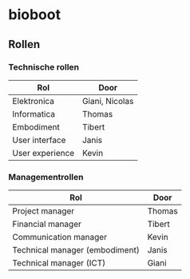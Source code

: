 # bioboot

## Rollen

### Technische rollen

| Rol               | Door               |
| ----------------- | ------------------ |
| Elektronica       | Giani, Nicolas     |
| Informatica       | Thomas             |
| Embodiment        | Tibert             |
| User interface    | Janis              |
| User experience   | Kevin              |

### Managementrollen

| Rol                            | Door              |
| ------------------------------ | ----------------- |
| Project manager                | Thomas            |
| Financial manager              | Tibert            |
| Communication manager          | Kevin             |
| Technical manager (embodiment) | Janis             |
| Technical manager (ICT)        | Giani             |

